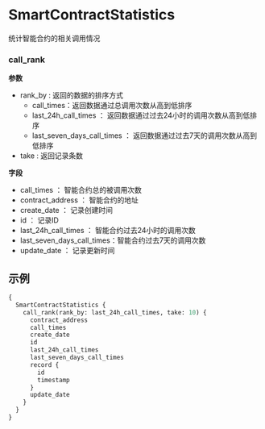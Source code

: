 # SmartContractStatistics
统计智能合约的相关调用情况
### call_rank
**参数**
* rank_by : 返回的数据的排序方式
  - call_times：返回数据通过总调用次数从高到低排序
  - last_24h_call_times ： 返回数据通过过去24小时的调用次数从高到低排序
  - last_seven_days_call_times ： 返回数据通过过去7天的调用次数从高到低排序
* take : 返回记录条数

**字段**
* call_times ： 智能合约总的被调用次数
* contract_address ： 智能合约的地址
* create_date ： 记录创建时间
* id ： 记录ID
* last_24h_call_times ： 智能合约过去24小时的调用次数
* last_seven_days_call_times：智能合约过去7天的调用次数
* update_date ： 记录更新时间

## 示例
```graphql
{
  SmartContractStatistics {
    call_rank(rank_by: last_24h_call_times, take: 10) {
      contract_address
      call_times
      create_date
      id
      last_24h_call_times
      last_seven_days_call_times
      record {
        id
        timestamp
      }
      update_date
    }
  }
}
```
